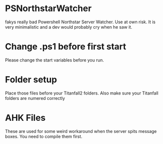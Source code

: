 # PSNorthstarWatcher
fakys really bad Powershell Northstar Server Watcher. Use at own risk. It is very minimalistic and a dev would probably cry when he saw it.
# Change .ps1 before first start
Please change the start variables before you run.
# Folder setup
Place those files before your Titanfall2 folders. Also make sure your Titanfall folders are numered correctly
# AHK Files
These are used for some weird workaround when the server spits message boxes. You need to compile them first.

